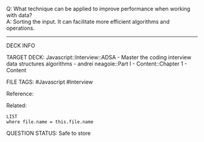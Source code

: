 Q: What technique can be applied to improve performance when working with data?  
A: Sorting the input. It can facilitate more efficient algorithms and operations.
<!--ID: 1693659899487-->

---

DECK INFO

TARGET DECK: Javascript::Interview::ADSA - Master the coding interview data structures algorithms - andrei neagoie::Part I - Content::Chapter 1 - Content

FILE TAGS: #Javascript #Interview

Reference:

Related:

```dataview
LIST
where file.name = this.file.name
```


QUESTION STATUS: Safe to store